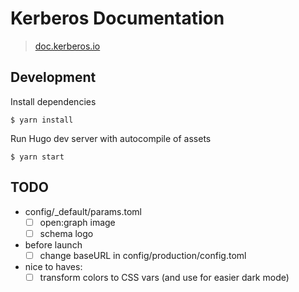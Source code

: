 # Kerberos Documentation

> [doc.kerberos.io](https://doc.kerberos.io)


## Development

Install dependencies

    $ yarn install

Run Hugo dev server with autocompile of assets

    $ yarn start


## TODO

- config/_default/params.toml
  - [ ] open:graph image
  - [ ] schema logo

- before launch
  - [ ] change baseURL in config/production/config.toml

- nice to haves:
  - [ ] transform colors to CSS vars (and use for easier dark mode)

